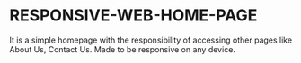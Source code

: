 # RESPONSIVE-WEB-HOME-PAGE
It is a simple homepage with the responsibility of accessing other pages like About Us, Contact Us. Made to be responsive on any device.
